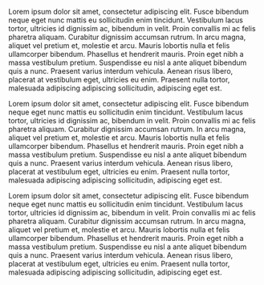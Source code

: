 Lorem ipsum dolor sit amet, consectetur adipiscing elit. Fusce bibendum
neque eget nunc mattis eu sollicitudin enim tincidunt. Vestibulum lacus
tortor, ultricies id dignissim ac, bibendum in velit. Proin convallis mi
ac felis pharetra aliquam. Curabitur dignissim accumsan rutrum. In arcu
magna, aliquet vel pretium et, molestie et arcu. Mauris lobortis nulla
et felis ullamcorper bibendum. Phasellus et hendrerit mauris. Proin eget
nibh a massa vestibulum pretium. Suspendisse eu nisl a ante aliquet
bibendum quis a nunc. Praesent varius interdum vehicula. Aenean risus
libero, placerat at vestibulum eget, ultricies eu enim. Praesent nulla
tortor, malesuada adipiscing adipiscing sollicitudin, adipiscing eget
est.

Lorem ipsum dolor sit amet, consectetur adipiscing elit. Fusce bibendum
neque eget nunc mattis eu sollicitudin enim tincidunt. Vestibulum lacus
tortor, ultricies id dignissim ac, bibendum in velit. Proin convallis mi
ac felis pharetra aliquam. Curabitur dignissim accumsan rutrum. In arcu
magna, aliquet vel pretium et, molestie et arcu. Mauris lobortis nulla
et felis ullamcorper bibendum. Phasellus et hendrerit mauris. Proin eget
nibh a massa vestibulum pretium. Suspendisse eu nisl a ante aliquet
bibendum quis a nunc. Praesent varius interdum vehicula. Aenean risus
libero, placerat at vestibulum eget, ultricies eu enim. Praesent nulla
tortor, malesuada adipiscing adipiscing sollicitudin, adipiscing eget
est.

Lorem ipsum dolor sit amet, consectetur adipiscing elit. Fusce bibendum
neque eget nunc mattis eu sollicitudin enim tincidunt. Vestibulum lacus
tortor, ultricies id dignissim ac, bibendum in velit. Proin convallis mi
ac felis pharetra aliquam. Curabitur dignissim accumsan rutrum. In arcu
magna, aliquet vel pretium et, molestie et arcu. Mauris lobortis nulla
et felis ullamcorper bibendum. Phasellus et hendrerit mauris. Proin eget
nibh a massa vestibulum pretium. Suspendisse eu nisl a ante aliquet
bibendum quis a nunc. Praesent varius interdum vehicula. Aenean risus
libero, placerat at vestibulum eget, ultricies eu enim. Praesent nulla
tortor, malesuada adipiscing adipiscing sollicitudin, adipiscing eget
est.
